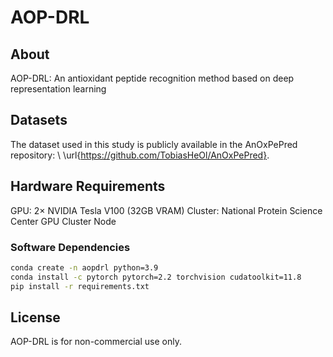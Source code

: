 # AOP-DRL

## About

AOP-DRL: An antioxidant peptide recognition method based on deep representation learning

## Datasets

The dataset used in this study is publicly available in the AnOxPePred repository: \\
\url{<https://github.com/TobiasHeOl/AnOxPePred}>.

## Hardware Requirements

GPU: 2× NVIDIA Tesla V100 (32GB VRAM)
Cluster: National Protein Science Center GPU Cluster Node

### Software Dependencies

```bash
conda create -n aopdrl python=3.9
conda install -c pytorch pytorch=2.2 torchvision cudatoolkit=11.8
pip install -r requirements.txt
```

## License

AOP-DRL is for non-commercial use only.
